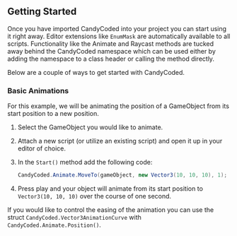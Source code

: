 ## Getting Started

Once you have imported CandyCoded into your project you can start using it right away. Editor extensions like `EnumMask` are automatically available to all scripts. Functionality like the Animate and Raycast methods are tucked away behind the CandyCoded namespace which can be used either by adding the namespace to a class header or calling the method directly.

Below are a couple of ways to get started with CandyCoded.

### Basic Animations

For this example, we will be animating the position of a GameObject from its start position to a new position.

1. Select the GameObject you would like to animate.
1. Attach a new script (or utilize an existing script) and open it up in your editor of choice.
1. In the `Start()` method add the following code:

   ```csharp
   CandyCoded.Animate.MoveTo(gameObject, new Vector3(10, 10, 10), 1);
   ```

1. Press play and your object will animate from its start position to `Vector3(10, 10, 10)` over the course of one second.

If you would like to control the easing of the animation you can use the struct `CandyCoded.Vector3AnimationCurve` with `CandyCoded.Animate.Position()`.
